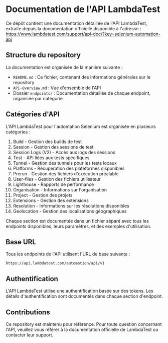 # Documentation de l'API LambdaTest

Ce dépôt contient une documentation détaillée de l'API LambdaTest, extraite depuis la documentation officielle disponible à l'adresse : https://www.lambdatest.com/support/api-doc/?key=selenium-automation-api

## Structure du repository

La documentation est organisée de la manière suivante :

- `README.md` : Ce fichier, contenant des informations générales sur le repository
- `API-Overview.md` : Vue d'ensemble de l'API
- Dossier `endpoints/` : Documentation détaillée de chaque endpoint, organisée par catégorie

## Catégories d'API

L'API LambdaTest pour l'automation Selenium est organisée en plusieurs catégories :

1. Build - Gestion des builds de test
2. Session - Gestion des sessions de test
3. Session Logs (V2) - Accès aux logs des sessions
4. Test - API liées aux tests spécifiques
5. Tunnel - Gestion des tunnels pour les tests locaux
6. Platforms - Récupération des plateformes disponibles
7. Prerun - Gestion des fichiers d'exécution préalable
8. User-files - Gestion des fichiers utilisateur
9. Lighthouse - Rapports de performance
10. Organisation - Informations sur l'organisation
11. Project - Gestion des projets
12. Extensions - Gestion des extensions
13. Resolution - Informations sur les résolutions disponibles
14. Geolocation - Gestion des localisations géographiques

Chaque section est documentée dans un fichier séparé avec tous les endpoints disponibles, leurs paramètres, et des exemples d'utilisation.

## Base URL

Tous les endpoints de l'API utilisent l'URL de base suivante :

```
https://api.lambdatest.com/automation/api/v1
```

## Authentification

L'API LambdaTest utilise une authentification basée sur des tokens. Les détails d'authentification sont documentés dans chaque section d'endpoint.

## Contributions

Ce repository est maintenu pour référence. Pour toute question concernant l'API, veuillez vous référer à la documentation officielle de LambdaTest ou contacter leur support.
